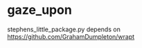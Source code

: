 gaze_upon
=========

stephens_little_package.py depends on https://github.com/GrahamDumpleton/wrapt

